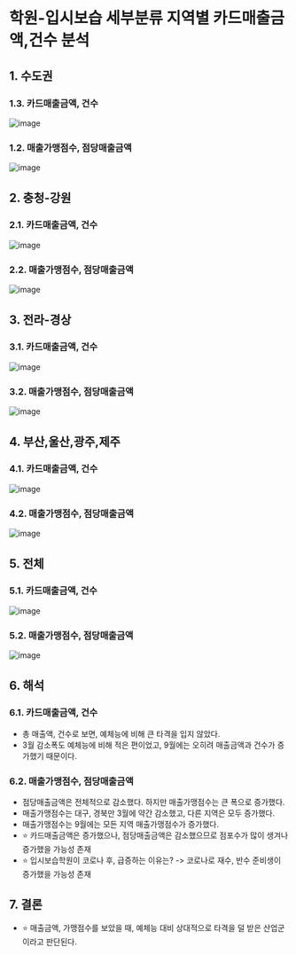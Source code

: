 # 학원-입시보습 세부분류 지역별 카드매출금액,건수 분석

## 1. 수도권
### 1.3. 카드매출금액, 건수
![image](https://user-images.githubusercontent.com/44918665/128620856-c6b92a5d-3fc6-4ad3-b7b0-45a5545f144a.png)
### 1.2. 매출가맹점수, 점당매출금액
![image](https://user-images.githubusercontent.com/44918665/128621046-43089649-dbed-4992-a229-fc1a13d98740.png)

## 2. 충청-강원
### 2.1. 카드매출금액, 건수
![image](https://user-images.githubusercontent.com/44918665/128620865-18e719a3-438a-472e-bb78-2bbe850fcd44.png)
### 2.2. 매출가맹점수, 점당매출금액
![image](https://user-images.githubusercontent.com/44918665/128621050-11d116c6-f77e-426e-b2d0-22a2f3a87f04.png)


## 3. 전라-경상
### 3.1. 카드매출금액, 건수
![image](https://user-images.githubusercontent.com/44918665/128620897-cbe555dd-4ca1-46c2-9c1a-49e1fb094500.png)
### 3.2. 매출가맹점수, 점당매출금액
![image](https://user-images.githubusercontent.com/44918665/128621058-e0f2a015-ad13-41ca-9fd1-b75de449cc99.png)

## 4. 부산,울산,광주,제주
### 4.1. 카드매출금액, 건수
![image](https://user-images.githubusercontent.com/44918665/128620906-a2517a93-221a-4a5d-ae1a-3cc0c7bf6170.png)
### 4.2. 매출가맹점수, 점당매출금액
![image](https://user-images.githubusercontent.com/44918665/128621062-6f0ca0a3-a1c1-40e2-8186-e1a25b47ca36.png)

## 5. 전체
### 5.1. 카드매출금액, 건수
![image](https://user-images.githubusercontent.com/44918665/128620919-21e85afe-4a00-4979-aafc-ed9b07c9005a.png)
### 5.2. 매출가맹점수, 점당매출금액
![image](https://user-images.githubusercontent.com/44918665/128621064-5ee5a74b-575b-443c-a43e-9bfda3c1ea09.png)

## 6. 해석
### 6.1. 카드매출금액, 건수
- 총 매출액, 건수로 보면, 예체능에 비해 큰 타격을 입지 않았다.
- 3월 감소폭도 예체능에 비해 적은 편이었고, 9월에는 오히려 매출금액과 건수가 증가했기 때문이다.
### 6.2. 매출가맹점수, 점당매출금액
- 점당매출금액은 전체적으로 감소했다. 하지만 매출가맹점수는 큰 폭으로 증가했다.
- 매출가맹점수는 대구, 경북만 3월에 약간 감소했고, 다른 지역은 모두 증가했다. 
- 매출가맹점수는 9월에는 모든 지역 매출가맹점수가 증가했다. 
- ⭐ 카드매출금액은 증가했으나, 점당매출금액은 감소했으므로 점포수가 많이 생겨나 증가했을 가능성 존재
- ⭐ 입시보습학원이 코로나 후, 급증하는 이유는? -> 코로나로 재수, 반수 준비생이 증가했을 가능성 존재

## 7. 결론
- ⭐ 매출금액, 가맹점수를 보았을 때, 예체능 대비 상대적으로 타격을 덜 받은 산업군이라고 판단된다.
